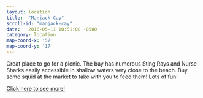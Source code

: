 ```yaml
---
layout: location
title:  "Manjack Cay"
scroll-id: "manjack-cay"
date:   2016-05-11 10:51:08 -0500
category: location
map-coord-x: '57'
map-coord-y: '17'
---
```

Great place to go for a picnic. The bay has numerous Sting Rays and Nurse Sharks easily accessible in shallow waters very close to the beach. Buy some squid at the market to take with you to feed them! Lots of fun!

[Click here to see more!][manjack-cay]


[manjack-cay]: http://www.abacoescape.com/AbacoVideos/GTC2015.html
